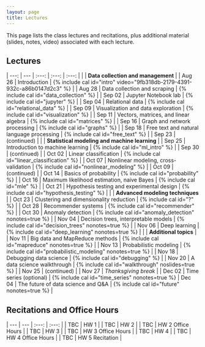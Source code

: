 ```yaml
---
layout: page
title: Lectures
---
```

This page lists the class lectures and recitations, plus additional material (slides, notes, video) associated with each lecture.

## Lectures

| ---: | --- | :---: | :---: | :---: |
| | **Data collection and management** |
| Aug 26 | Introduction  | {% include cal id="intro" video="9fb318db-2179-4391-932c-a86b0147d2c3" %} |
| Aug 28 | Data collection and scraping | {% include cal id="data_collection" %} |
| Sep 02 | Jupyter Notebook lab |  {% include cal id="jupyter" %} |
| Sep 04 | Relational data |  {% include cal id="relational_data" %} |
| Sep 09 | Visualization and data exploration | {% include cal id="visualization" %} |
| Sep 11 | Vectors, matrices, and linear algebra | {% include cal id="matrices" %} |
| Sep 16 | Graph and network processing | {% include cal id="graphs" %} |
| Sep 18 | Free text and natural language processing | {% include cal id="free_text" %} |
| Sep 23 | (continued) |
| | **Statistical modeling and machine learning** |
| Sep 25 | Introduction to machine learning | {% include cal id="ml_intro" %} |
| Sep 30 | (continued) |
| Oct 02 | Linear classification | {% include cal id="linear_classification" %} |
| Oct 07 | Nonlinear modeling, cross-validation | {% include cal id="nonlinear_modeling" %} |
| Oct 09 | (continued) |
| Oct 14 | Basics of probability | {% include cal id="probability" %} |
| Oct 16 | Maximum likelihood estimation, naive Bayes | {% include cal id="mle" %} |
| Oct 21 | Hypothesis testing and experimental design | {% include cal id="hypothesis_testing" %} |
| | **Advanced modeling techniques** |
| Oct 23 | Clustering and dimensionality reduction | {% include cal id="?" %} |
| Oct 28  | Recommender systems | {% include cal id="recommender" %} |
| Oct 30 | Anomaly detection | {% include cal id="anomaly_detection" nonotes=true %} |
| Nov 04  | Decision trees, interpretable models | {% include cal id="decision_trees" nonotes=true %} |
| Nov 06 | Deep learning | {% include cal id="deep_learning" nonotes=true %} |
| | **Additional topics** |
| Nov 11 | Big data and MapReduce methods | {% include cal id="mapreduce" nonotes=true %} |
| Nov 13 | Probabilistic modeling | {% include cal id="probabilistic_modeling" nonotes=true %} |
| Nov 18 | Debugging data science | {% include cal id="debugging" %} |
| Nov 20 | A data science walkthrough | {% include cal id="walkthrough" noslides=true %} |
| Nov 25 | (continued) |
| Nov 27 | *Thanksgiving break* |
| Dec 02 | Time series (optional) | {% include cal id="time_series" nonotes=true %}
| Dec 04 | The future of data science and Q&A | {% include cal id="future" nonotes=true %} |

## Recitations and Office Hours

| --- | --- | :---: | :---: |
| TBC | HW 1 |
| TBC | HW 2 |
| TBC | HW 2 Office Hours |
| TBC | HW 3 |
| TBC | HW 3 Office Hours |
| TBC | HW 4 |
| TBC | HW 4 Office Hours |
| TBC | HW 5 Recitation |
